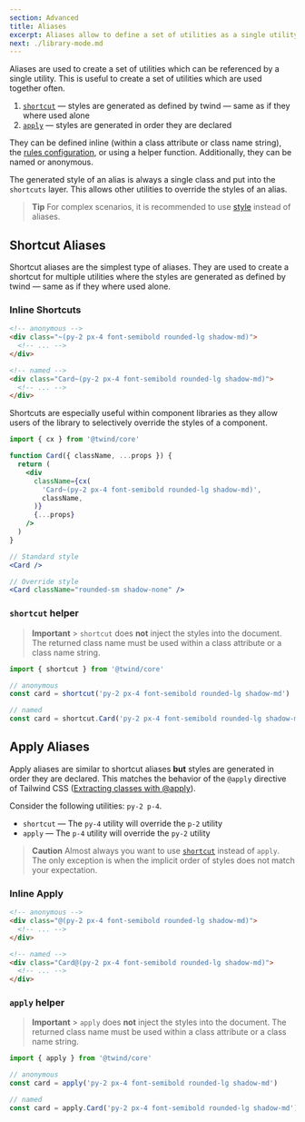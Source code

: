 ```yaml
---
section: Advanced
title: Aliases
excerpt: Aliases allow to define a set of utilities as a single utility.
next: ./library-mode.md
---
```


Aliases are used to create a set of utilities which can be referenced by a single utility. This is useful to create a set of utilities which are used together often.

1. [`shortcut`](#shortcut-aliases) — styles are generated as defined by twind — same as if they where used alone
1. [`apply`](#apply-aliases) — styles are generated in order they are declared

They can be defined inline (within a class attribute or class name string), the [rules configuration](./rules#static-alias-rules), or using a helper function. Additionally, they can be named or anonymous.

The generated style of an alias is always a single class and put into the `shortcuts` layer. This allows other utilities to override the styles of an alias.

> **Tip**
> For complex scenarios, it is recommended to use [style](./component-styles) instead of aliases.

## Shortcut Aliases

Shortcut aliases are the simplest type of aliases. They are used to create a shortcut for multiple utilities where the styles are generated as defined by twind — same as if they where used alone.

### Inline Shortcuts

```html
<!-- anonymous -->
<div class="~(py-2 px-4 font-semibold rounded-lg shadow-md)">
  <!-- ... -->
</div>

<!-- named -->
<div class="Card~(py-2 px-4 font-semibold rounded-lg shadow-md)">
  <!-- ... -->
</div>
```

Shortcuts are especially useful within component libraries as they allow users of the library to selectively override the styles of a component.

```jsx [3,6-8,16,19]
import { cx } from '@twind/core'

function Card({ className, ...props }) {
  return (
    <div
      className={cx(
        'Card~(py-2 px-4 font-semibold rounded-lg shadow-md)',
        className,
      )}
      {...props}
    />
  )
}

// Standard style
<Card />

// Override style
<Card className="rounded-sm shadow-none" />
```

### `shortcut` helper

> **Important** > `shortcut` does **not** inject the styles into the document. The returned class name must be used within a class attribute or a class name string.

```js
import { shortcut } from '@twind/core'

// anonymous
const card = shortcut('py-2 px-4 font-semibold rounded-lg shadow-md')

// named
const card = shortcut.Card('py-2 px-4 font-semibold rounded-lg shadow-md')
```

## Apply Aliases

Apply aliases are similar to shortcut aliases **but** styles are generated in order they are declared. This matches the behavior of the `@apply` directive of Tailwind CSS ([Extracting classes with @apply](https://tailwindcss.com/docs/reusing-styles#extracting-classes-with-apply)).

Consider the following utilities: `py-2 p-4`.

- `shortcut` — The `py-4` utility will override the `p-2` utility
- `apply` — The `p-4` utility will override the `py-2` utility

> **Caution**
> Almost always you want to use [`shortcut`](#shortcut-aliases) instead of `apply`. The only exception is when the implicit order of styles does not match your expectation.

### Inline Apply

```html
<!-- anonymous -->
<div class="@(py-2 px-4 font-semibold rounded-lg shadow-md)">
  <!-- ... -->
</div>

<!-- named -->
<div class="Card@(py-2 px-4 font-semibold rounded-lg shadow-md)">
  <!-- ... -->
</div>
```

### `apply` helper

> **Important** > `apply` does **not** inject the styles into the document. The returned class name must be used within a class attribute or a class name string.

```js
import { apply } from '@twind/core'

// anonymous
const card = apply('py-2 px-4 font-semibold rounded-lg shadow-md')

// named
const card = apply.Card('py-2 px-4 font-semibold rounded-lg shadow-md')
```
